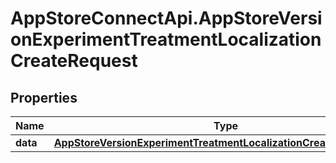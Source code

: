 # AppStoreConnectApi.AppStoreVersionExperimentTreatmentLocalizationCreateRequest

## Properties

Name | Type | Description | Notes
------------ | ------------- | ------------- | -------------
**data** | [**AppStoreVersionExperimentTreatmentLocalizationCreateRequestData**](AppStoreVersionExperimentTreatmentLocalizationCreateRequestData.md) |  | 


